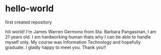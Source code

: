 # hello-world
first created repository

hiii world!
I'm James Warren Germono from Sta. Barbara Pangasinan, I am 21 years old.
I am hardworking human thats why I can be able to handle myself only.
My course was Information Technology and hopefully graduate.
I gladly happy to meet you. Thank you!!
